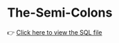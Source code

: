 # The-Semi-Colons
👉 [Click here to view the SQL file](https://github.com/ishimweMOSES/nice-/blob/2e14d88cb4a613400b63b781135186b06f7cc520/sql_test_script.sql)
